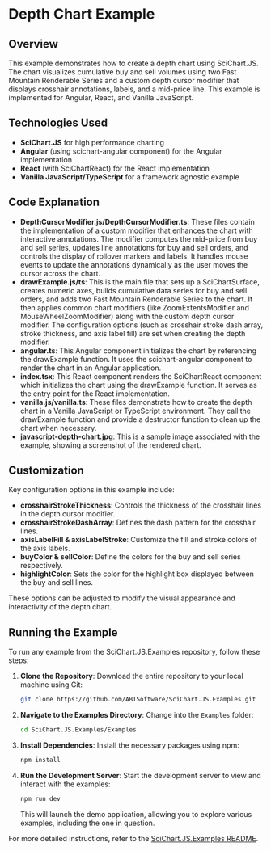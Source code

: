 # Depth Chart Example

## Overview

This example demonstrates how to create a depth chart using SciChart.JS. The chart visualizes cumulative buy and sell volumes using two Fast Mountain Renderable Series and a custom depth cursor modifier that displays crosshair annotations, labels, and a mid-price line. This example is implemented for Angular, React, and Vanilla JavaScript.

## Technologies Used

-   **SciChart.JS** for high performance charting
-   **Angular** (using scichart-angular component) for the Angular implementation
-   **React** (with SciChartReact) for the React implementation
-   **Vanilla JavaScript/TypeScript** for a framework agnostic example

## Code Explanation

-   **DepthCursorModifier.js/DepthCursorModifier.ts**: These files contain the implementation of a custom modifier that enhances the chart with interactive annotations. The modifier computes the mid-price from buy and sell series, updates line annotations for buy and sell orders, and controls the display of rollover markers and labels. It handles mouse events to update the annotations dynamically as the user moves the cursor across the chart.
-   **drawExample.js/ts**: This is the main file that sets up a SciChartSurface, creates numeric axes, builds cumulative data series for buy and sell orders, and adds two Fast Mountain Renderable Series to the chart. It then applies common chart modifiers (like ZoomExtentsModifier and MouseWheelZoomModifier) along with the custom depth cursor modifier. The configuration options (such as crosshair stroke dash array, stroke thickness, and axis label fill) are set when creating the depth modifier.
-   **angular.ts**: This Angular component initializes the chart by referencing the drawExample function. It uses the scichart-angular component to render the chart in an Angular application.
-   **index.tsx**: This React component renders the SciChartReact component which initializes the chart using the drawExample function. It serves as the entry point for the React implementation.
-   **vanilla.js/vanilla.ts**: These files demonstrate how to create the depth chart in a Vanilla JavaScript or TypeScript environment. They call the drawExample function and provide a destructor function to clean up the chart when necessary.
-   **javascript-depth-chart.jpg**: This is a sample image associated with the example, showing a screenshot of the rendered chart.

## Customization

Key configuration options in this example include:

-   **crosshairStrokeThickness**: Controls the thickness of the crosshair lines in the depth cursor modifier.
-   **crosshairStrokeDashArray**: Defines the dash pattern for the crosshair lines.
-   **axisLabelFill & axisLabelStroke**: Customize the fill and stroke colors of the axis labels.
-   **buyColor & sellColor**: Define the colors for the buy and sell series respectively.
-   **highlightColor**: Sets the color for the highlight box displayed between the buy and sell lines.

These options can be adjusted to modify the visual appearance and interactivity of the depth chart.

## Running the Example

To run any example from the SciChart.JS.Examples repository, follow these steps:

1. **Clone the Repository**: Download the entire repository to your local machine using Git:

    ```bash
    git clone https://github.com/ABTSoftware/SciChart.JS.Examples.git
    ```

2. **Navigate to the Examples Directory**: Change into the `Examples` folder:

    ```bash
    cd SciChart.JS.Examples/Examples
    ```

3. **Install Dependencies**: Install the necessary packages using npm:

    ```bash
    npm install
    ```

4. **Run the Development Server**: Start the development server to view and interact with the examples:

    ```bash
    npm run dev
    ```

    This will launch the demo application, allowing you to explore various examples, including the one in question.

For more detailed instructions, refer to the [SciChart.JS.Examples README](https://github.com/ABTSoftware/SciChart.JS.Examples/blob/master/README.md).
